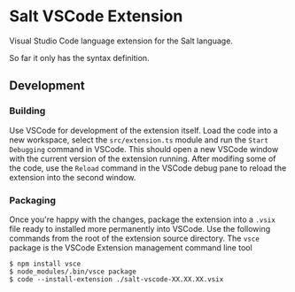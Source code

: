 # Salt VSCode Extension

Visual Studio Code language extension for the Salt language.

So far it only has the syntax definition.


## Development

### Building
Use VSCode for development of the extension itself. Load the code into a new workspace, select the `src/extension.ts` module and run the `Start Debugging` command in VSCode. This should open a new VSCode window with the current version of the extension running. After modifing some of the code, use the `Reload` command in the VSCode debug pane to reload the extension into the second window.

### Packaging
Once you're happy with the changes, package the extension into a `.vsix` file ready to installed more permanently into VSCode. Use the following commands from the root of the extension source directory. The `vsce` package is the VSCode Extension management command line tool

```
$ npm install vsce
$ node_modules/.bin/vsce package
$ code --install-extension ./salt-vscode-XX.XX.XX.vsix  
```
